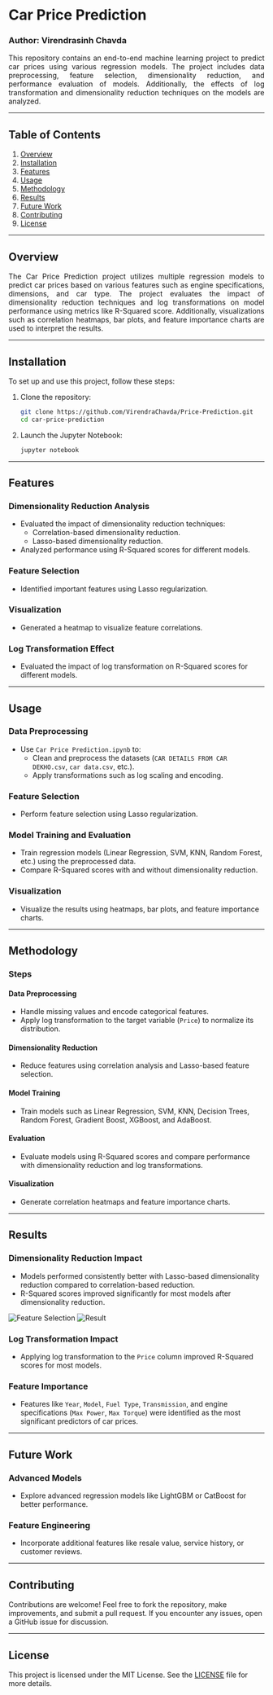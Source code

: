 # Car Price Prediction
### Author: Virendrasinh Chavda

<p align="justify">
This repository contains an end-to-end machine learning project to predict car prices using various regression models. The project includes data preprocessing, feature selection, dimensionality reduction, and performance evaluation of models. Additionally, the effects of log transformation and dimensionality reduction techniques on the models are analyzed.
</p>

---

## Table of Contents
1. [Overview](#overview)
2. [Installation](#installation)
3. [Features](#features)
4. [Usage](#usage)
5. [Methodology](#methodology)
6. [Results](#results)
7. [Future Work](#future-work)
8. [Contributing](#contributing)
9. [License](#license)

---

## Overview

<p align="justify">
The Car Price Prediction project utilizes multiple regression models to predict car prices based on various features such as engine specifications, dimensions, and car type. The project evaluates the impact of dimensionality reduction techniques and log transformations on model performance using metrics like R-Squared score. Additionally, visualizations such as correlation heatmaps, bar plots, and feature importance charts are used to interpret the results.
</p>

---

## Installation

To set up and use this project, follow these steps:

1. Clone the repository:
   ```bash
   git clone https://github.com/VirendraChavda/Price-Prediction.git
   cd car-price-prediction
   ```
2. Launch the Jupyter Notebook:
   ```bash
   jupyter notebook
   ```
---

## Features

### Dimensionality Reduction Analysis
- Evaluated the impact of dimensionality reduction techniques:
  - Correlation-based dimensionality reduction.
  - Lasso-based dimensionality reduction.
- Analyzed performance using R-Squared scores for different models.

### Feature Selection
- Identified important features using Lasso regularization.

### Visualization
- Generated a heatmap to visualize feature correlations.

### Log Transformation Effect
- Evaluated the impact of log transformation on R-Squared scores for different models.

---

## Usage

### Data Preprocessing
- Use `Car Price Prediction.ipynb` to:
  - Clean and preprocess the datasets (`CAR DETAILS FROM CAR DEKHO.csv`, `car data.csv`, etc.).
  - Apply transformations such as log scaling and encoding.

### Feature Selection
- Perform feature selection using Lasso regularization.

### Model Training and Evaluation
- Train regression models (Linear Regression, SVM, KNN, Random Forest, etc.) using the preprocessed data.
- Compare R-Squared scores with and without dimensionality reduction.

### Visualization
- Visualize the results using heatmaps, bar plots, and feature importance charts.

---

## Methodology

### Steps

#### Data Preprocessing
- Handle missing values and encode categorical features.
- Apply log transformation to the target variable (`Price`) to normalize its distribution.

#### Dimensionality Reduction
- Reduce features using correlation analysis and Lasso-based feature selection.

#### Model Training
- Train models such as Linear Regression, SVM, KNN, Decision Trees, Random Forest, Gradient Boost, XGBoost, and AdaBoost.

#### Evaluation
- Evaluate models using R-Squared scores and compare performance with dimensionality reduction and log transformations.

#### Visualization
- Generate correlation heatmaps and feature importance charts.

---

## Results

### Dimensionality Reduction Impact
- Models performed consistently better with Lasso-based dimensionality reduction compared to correlation-based reduction.
- R-Squared scores improved significantly for most models after dimensionality reduction.

![Feature Selection](image2.png)
![Result](image3.png)

### Log Transformation Impact
- Applying log transformation to the `Price` column improved R-Squared scores for most models.

### Feature Importance
- Features like `Year`, `Model`, `Fuel Type`, `Transmission`, and engine specifications (`Max Power`, `Max Torque`) were identified as the most significant predictors of car prices.

---

## Future Work

### Advanced Models
- Explore advanced regression models like LightGBM or CatBoost for better performance.

### Feature Engineering
- Incorporate additional features like resale value, service history, or customer reviews.

---

## Contributing

Contributions are welcome! Feel free to fork the repository, make improvements, and submit a pull request. If you encounter any issues, open a GitHub issue for discussion.

---

## License

This project is licensed under the MIT License. See the [LICENSE](./LICENSE) file for more details.

